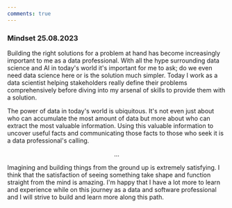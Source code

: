 ```yaml
---
comments: true
---
```


### Mindset 25.08.2023

<p class="initial-letter">
<span>B</span>uilding the right solutions for a problem at hand has become increasingly important to me as a data professional. With all the hype surrounding data science and AI in today's world it's important for me to ask; do we even need data science here or is the solution much simpler. Today I work as a data scientist helping stakeholders really define their problems comprehensively before diving into my arsenal of skills to provide them with a solution.

The power of data in today's world is ubiquitous. It's not even just about who can accumulate the most amount of data but more about who can extract the most valuable information. Using this valuable information to uncover useful facts and communicating those facts to those who seek it is a data professional's calling.</p>

<p style="text-align: center;">...</p>

<p>Imagining and building things from the ground up is extremely satisfying. I think that the satisfaction of seeing something take shape and function straight from the mind is amazing. I'm happy that I have a lot more to learn and experience while on this journey as a data and software professional and I will strive to build and learn more along this path. </p>